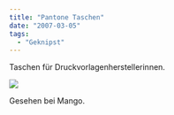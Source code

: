 ```yaml
---
title: "Pantone Taschen"
date: "2007-03-05"
tags:
  - "Geknipst"
---
```


Taschen für Druckvorlagenherstellerinnen.

![](/images/codecandies/ZZ2DA8BF08.jpg)

Gesehen bei Mango.
